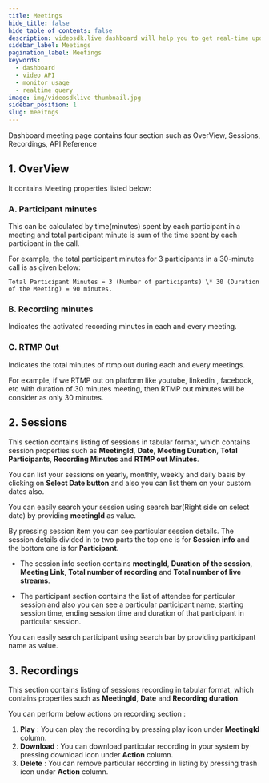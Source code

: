 ```yaml
---
title: Meetings
hide_title: false
hide_table_of_contents: false
description: videosdk.live dashboard will help you to get real-time updates of all the meetings, live streams and videos. It will also help you to monitor services.
sidebar_label: Meetings
pagination_label: Meetings
keywords:
  - dashboard
  - video API
  - monitor usage
  - realtime query
image: img/videosdklive-thumbnail.jpg
sidebar_position: 1
slug: meeitngs
---
```


Dashboard meeting page contains four section such as OverView, Sessions, Recordings, API Reference

## 1. OverView

It contains Meeting properties listed below:

### A. Participant minutes

This can be calculated by time(minutes) spent by each participant in a meeting and total participant minute is sum of the time spent by each participant in the call.

For example, the total participant minutes for 3 participants in a 30-minute call is as given below:

`Total Participant Minutes = 3 (Number of participants) \* 30 (Duration of the Meeting) = 90 minutes.`

### B. Recording minutes

Indicates the activated recording minutes in each and every meeting.

### C. RTMP Out

Indicates the total minutes of rtmp out during each and every meetings.

For example, if we RTMP out on platform like youtube, linkedin , facebook, etc with duration of 30 minutes meeting, then RTMP out minutes will be consider as only 30 minutes.

## 2. Sessions

This section contains listing of sessions in tabular format, which contains session properties such as **MeetingId**, **Date**, **Meeting Duration**, **Total Participants**, **Recording Minutes** and **RTMP out Minutes**.

You can list your sessions on yearly, monthly, weekly and daily basis by clicking on **Select Date button** and also you can list them on your custom dates also.

You can easily search your session using search bar(Right side on select date) by providing **meetingId** as value.

By pressing session item you can see particular session details. The session details divided in to two parts the top one is for **Session info** and the bottom one is for **Participant**.

- The session info section contains **meetingId**, **Duration of the session**, **Meeting Link**, **Total number of recording** and **Total number of live streams**.

- The participant section contains the list of attendee for particular session and also you can see a particular participant name, starting session time, ending session time and duration of that participant in particular session.

You can easily search participant using search bar by providing participant name as value.

## 3. Recordings

This section contains listing of sessions recording in tabular format, which contains properties such as **MeetingId**, **Date** and **Recording duration**.

You can perform below actions on recording section :

1. **Play** : You can play the recording by pressing play icon under **MeetingId** column.
2. **Download** : You can download particular recording in your system by pressing download icon under **Action** column.
3. **Delete** : You can remove particular recording in listing by pressing trash icon under **Action** column.

